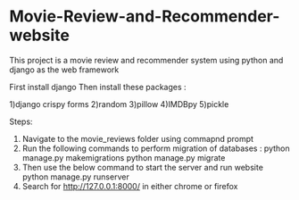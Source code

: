 # Movie-Review-and-Recommender-website
This project is a movie review and recommender system using python and django as the web framework

First install django 
Then install these packages :

1)django crispy forms
2)random
3)pillow
4)IMDBpy
5)pickle

Steps:

1) Navigate to the movie_reviews folder using commapnd prompt
2) Run the following commands to perform migration of databases :
 python manage.py makemigrations
 python manage.py migrate
3) Then use the below command to start the server and run website
 python manage.py runserver
4) Search for http://127.0.0.1:8000/ in either chrome or firefox
